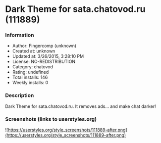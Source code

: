 # Dark Theme for sata.chatovod.ru (111889)

### Information
- Author: Fingercomp (unknown)
- Created at: unknown
- Updated at: 3/26/2015, 3:28:10 PM
- License: NO-REDISTRIBUTION
- Category: chatovod
- Rating: undefined
- Total installs: 146
- Weekly installs: 0


### Description
Dark Theme for sata.chatovod.ru. It removes ads... and make chat darker!


### Screenshots (links to userstyles.org)
![https://userstyles.org/style_screenshots/111889-after.png](https://userstyles.org/style_screenshots/111889-after.png)


